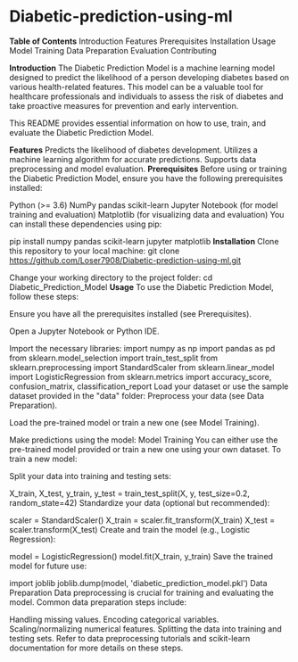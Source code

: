 # Diabetic-prediction-using-ml
**Table of Contents**
Introduction
Features
Prerequisites
Installation
Usage
Model Training
Data Preparation
Evaluation
Contributing

**Introduction**
The Diabetic Prediction Model is a machine learning model designed to predict the likelihood of a person developing diabetes based on various health-related features. This model can be a valuable tool for healthcare professionals and individuals to assess the risk of diabetes and take proactive measures for prevention and early intervention.

This README provides essential information on how to use, train, and evaluate the Diabetic Prediction Model.

**Features**
Predicts the likelihood of diabetes development.
Utilizes a machine learning algorithm for accurate predictions.
Supports data preprocessing and model evaluation.
**Prerequisites**
Before using or training the Diabetic Prediction Model, ensure you have the following prerequisites installed:

Python (>= 3.6)
NumPy
pandas
scikit-learn
Jupyter Notebook (for model training and evaluation)
Matplotlib (for visualizing data and evaluation)
You can install these dependencies using pip:

pip install numpy pandas scikit-learn jupyter matplotlib
**Installation**
Clone this repository to your local machine:
git clone https://github.com/Loser7908/Diabetic-prediction-using-ml.git

Change your working directory to the project folder:
cd Diabetic_Prediction_Model
**Usage**
To use the Diabetic Prediction Model, follow these steps:

Ensure you have all the prerequisites installed (see Prerequisites).

Open a Jupyter Notebook or Python IDE.

Import the necessary libraries:
import numpy as np
import pandas as pd
from sklearn.model_selection import train_test_split
from sklearn.preprocessing import StandardScaler
from sklearn.linear_model import LogisticRegression
from sklearn.metrics import accuracy_score, confusion_matrix, classification_report
Load your dataset or use the sample dataset provided in the "data" folder:
Preprocess your data (see Data Preparation).

Load the pre-trained model or train a new one (see Model Training).

Make predictions using the model:
Model Training
You can either use the pre-trained model provided or train a new one using your own dataset. To train a new model:

Split your data into training and testing sets:


X_train, X_test, y_train, y_test = train_test_split(X, y, test_size=0.2, random_state=42)
Standardize your data (optional but recommended):


scaler = StandardScaler()
X_train = scaler.fit_transform(X_train)
X_test = scaler.transform(X_test)
Create and train the model (e.g., Logistic Regression):


model = LogisticRegression()
model.fit(X_train, y_train)
Save the trained model for future use:


import joblib
joblib.dump(model, 'diabetic_prediction_model.pkl')
Data Preparation
Data preprocessing is crucial for training and evaluating the model. Common data preparation steps include:

Handling missing values.
Encoding categorical variables.
Scaling/normalizing numerical features.
Splitting the data into training and testing sets.
Refer to data preprocessing tutorials and scikit-learn documentation for more details on these steps.
